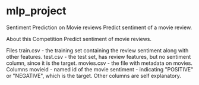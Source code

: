 # mlp_project
Sentiment Prediction on Movie reviews
Predict sentiment of a movie review.

About this Competition
Predict sentiment of movie reviews.

Files
train.csv - the training set containing the review sentiment along with other features.
test.csv - the test set, has review features, but no sentiment column, since it is the target.
movies.csv - the file with metadata on movies.
Columns
movieid - named id of the movie
sentiment - indicating "POSITIVE" or "NEGATIVE", which is the target.
Other columns are self explanatory.
